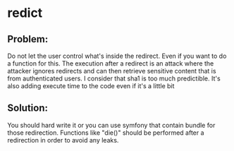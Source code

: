 # redict

## Problem:

Do not let the user control what's inside the redirect. Even if you want to do a function for this. The execution after a redirect is an attack where the attacker ignores redirects and can then retrieve sensitive content that is from authenticated users. I consider that sha1 is too much predictible. It's also adding execute time to the code even if it's a little bit

## Solution:

You should hard write it or you can use symfony that contain bundle for those redirection. Functions like "die()" should be performed after a redirection in order to avoid any leaks.
